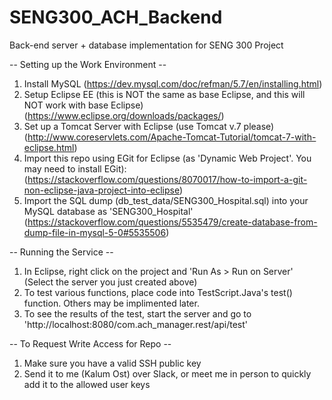 # SENG300_ACH_Backend
Back-end server + database implementation for SENG 300 Project

-- Setting up the Work Environment --
1. Install MySQL (https://dev.mysql.com/doc/refman/5.7/en/installing.html)
2. Setup Eclipse EE (this is NOT the same as base Eclipse, and this will NOT work with base Eclipse)
  (https://www.eclipse.org/downloads/packages/)
3. Set up a Tomcat Server with Eclipse (use Tomcat v.7 please)
  (http://www.coreservlets.com/Apache-Tomcat-Tutorial/tomcat-7-with-eclipse.html)
4. Import this repo using EGit for Eclipse (as 'Dynamic Web Project'. You may need to install EGit):
  (https://stackoverflow.com/questions/8070017/how-to-import-a-git-non-eclipse-java-project-into-eclipse)
5. Import the SQL dump (db_test_data/SENG300_Hospital.sql) into your MySQL database as 'SENG300_Hospital'
  (https://stackoverflow.com/questions/5535479/create-database-from-dump-file-in-mysql-5-0#5535506)

-- Running the Service --
1. In Eclipse, right click on the project and 'Run As > Run on Server' (Select the server you just created above)
2. To test various functions, place code into TestScript.Java's test() function. Others may be implimented later.
3. To see the results of the test, start the server and go to 'http://localhost:8080/com.ach_manager.rest/api/test'

-- To Request Write Access for Repo --
1. Make sure you have a valid SSH public key
2. Send it to me (Kalum Ost) over Slack, or meet me in person to quickly add it to the allowed user keys
